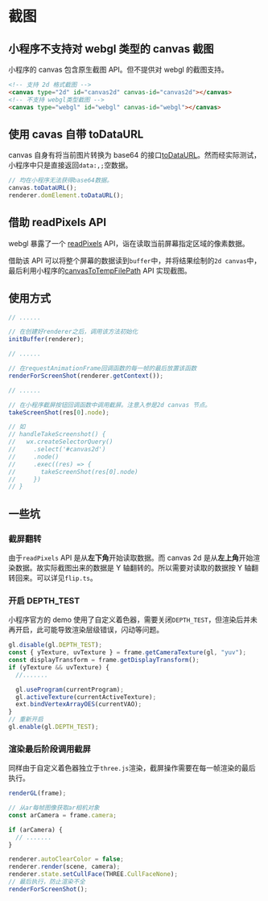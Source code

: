 # 截图

## 小程序不支持对 webgl 类型的 canvas 截图

小程序的 canvas 包含原生截图 API。但不提供对 webgl 的截图支持。

```html
<!-- 支持 2d 格式截图 -->
<canvas type="2d" id="canvas2d" canvas-id="canvas2d"></canvas>
<!-- 不支持 webgl类型截图 -->
<canvas type="webgl" id="webgl" canvas-id="webgl"></canvas>
```

## 使用 cavas 自带 toDataURL

canvas 自身有将当前图片转换为 base64 的接口[toDataURL](https://developer.mozilla.org/en-US/docs/Web/API/HTMLCanvasElement/toDataURL)。然而经实际测试，小程序中只是直接返回`data:,;`空数据。

```javascript
// 均在小程序无法获得base64数据。
canvas.toDataURL();
renderer.domElement.toDataURL();
```

## 借助 readPixels API

webgl 暴露了一个 [readPixels](https://developer.mozilla.org/en-US/docs/Web/API/WebGLRenderingContext/readPixels) API，诣在读取当前屏幕指定区域的像素数据。

借助该 API 可以将整个屏幕的数据读到`buffer`中，并将结果绘制的`2d canvas`中，最后利用小程序的[canvasToTempFilePath](https://developers.weixin.qq.com/miniprogram/dev/api/canvas/wx.canvasToTempFilePath.html) API 实现截图。

## 使用方式

```javascript
// ......

// 在创建好renderer之后，调用该方法初始化
initBuffer(renderer);

// ......

// 在requestAnimationFrame回调函数的每一帧的最后放置该函数
renderForScreenShot(renderer.getContext());

// ......

// 在小程序截屏按钮回调函数中调用截屏。注意入参是2d canvas 节点。
takeScreenShot(res[0].node);

// 如
// handleTakeScreenshot() {
//   wx.createSelectorQuery()
//     .select('#canvas2d')
//     .node()
//     .exec((res) => {
//       takeScreenShot(res[0].node)
//     })
// }
```

## 一些坑

### 截屏翻转

由于`readPixels` API 是从**左下角**开始读取数据。而 canvas 2d 是从**左上角**开始渲染数据。故实际截图出来的数据是 Y 轴翻转的。所以需要对读取的数据按 Y 轴翻转回来。可以详见`flip.ts`。

### 开启 DEPTH_TEST

小程序官方的 demo 使用了自定义着色器，需要关闭`DEPTH_TEST`，但渲染后并未再开启，此可能导致渲染层级错误，闪动等问题。

```javascript
gl.disable(gl.DEPTH_TEST);
const { yTexture, uvTexture } = frame.getCameraTexture(gl, "yuv");
const displayTransform = frame.getDisplayTransform();
if (yTexture && uvTexture) {
  //.......

  gl.useProgram(currentProgram);
  gl.activeTexture(currentActiveTexture);
  ext.bindVertexArrayOES(currentVAO);
}
// 重新开启
gl.enable(gl.DEPTH_TEST);
```

### 渲染最后阶段调用截屏

同样由于自定义着色器独立于`three.js`渲染，截屏操作需要在每一帧渲染的最后执行。

```javascript
renderGL(frame);

// 从ar每帧图像获取ar相机对象
const arCamera = frame.camera;

if (arCamera) {
  // .......
}

renderer.autoClearColor = false;
renderer.render(scene, camera);
renderer.state.setCullFace(THREE.CullFaceNone);
// 最后执行，防止渲染不全
renderForScreenShot();
```
